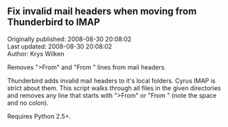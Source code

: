 ## Fix invalid mail headers when moving from Thunderbird to IMAP  
Originally published: 2008-08-30 20:08:02  
Last updated: 2008-08-30 20:08:02  
Author: Krys Wilken  
  
Removes ">From" and "From " lines from mail headers.

Thunderbird adds invalid mail headers to it's local folders.  Cyrus IMAP is strict about them.  This script walks through all files in the given directories and removes any line that starts with ">From" or "From " (note the space and no colon).

Requires Python 2.5+.
